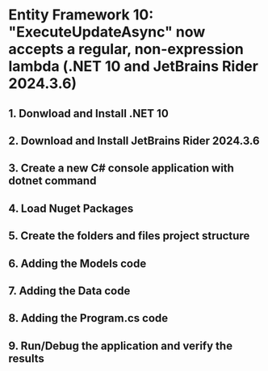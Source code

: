# Entity Framework 10: "ExecuteUpdateAsync" now accepts a regular, non-expression lambda (.NET 10 and JetBrains Rider 2024.3.6)

## 1. Donwload and Install .NET 10



## 2. Download and Install JetBrains Rider 2024.3.6




## 3. Create a new C# console application with dotnet command





## 4. Load Nuget Packages





## 5. Create the folders and files project structure




## 6. Adding the Models code




## 7. Adding the Data code




## 8. Adding the Program.cs code



## 9. Run/Debug the application and verify the results

















